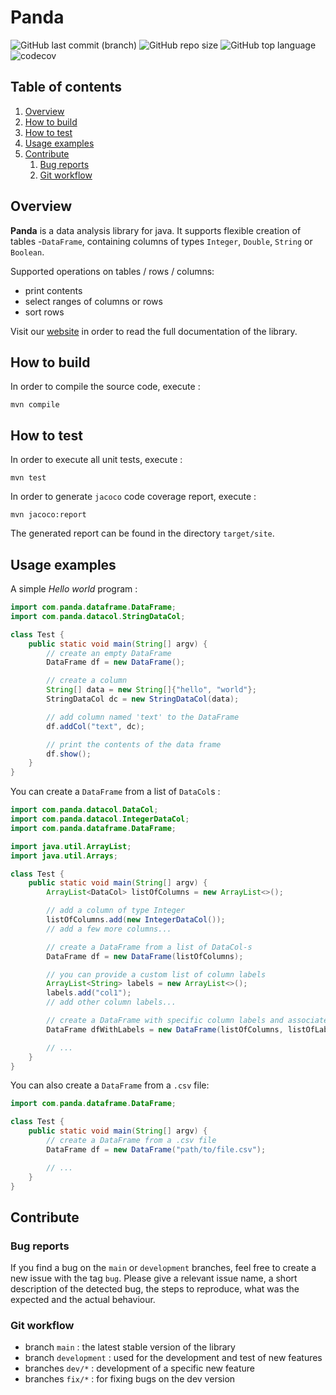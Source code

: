 # Panda

![GitHub last commit (branch)](https://img.shields.io/github/last-commit/etiennereat/projectDevops/main)
![GitHub repo size](https://img.shields.io/github/repo-size/etiennereat/projectDevops)
![GitHub top language](https://img.shields.io/github/languages/top/etiennereat/projectDevops)
![codecov](https://codecov.io/gh/etiennereat/projectDevops/branch/development/graph/badge.svg?token=YRL0FVRI5K)

[comment]: <> ([![codecov]&#40;https://codecov.io/gh/etiennereat/projectDevops/branch/development/graph/badge.svg?token=YRL0FVRI5K&#41;]&#40;https://codecov.io/gh/etiennereat/projectDevops&#41;)

## Table of contents

1. [Overview](#overview)
2. [How to build](#how-to-build)
3. [How to test](#how-to-test)
4. [Usage examples](#usage-examples)
5. [Contribute](#contribute)
    1. [Bug reports](#bug-reports)
    2. [Git workflow](#git-workflow)

## Overview

**Panda** is a data analysis library for java. It supports flexible creation of tables -`DataFrame`, containing columns
of types `Integer`, `Double`, `String` or `Boolean`.

Supported operations on tables / rows / columns:

- print contents
- select ranges of columns or rows
- sort rows

Visit our [website](https://etiennereat.github.io/projectDevops/) in order to read the full documentation of the library.

## How to build

In order to compile the source code, execute :

```
mvn compile
```

## How to test

In order to execute all unit tests, execute :

```
mvn test
```

In order to generate `jacoco` code coverage report, execute :

```
mvn jacoco:report
```

The generated report can be found in the directory `target/site`.

## Usage examples

A simple _Hello world_ program :

```java
import com.panda.dataframe.DataFrame;
import com.panda.datacol.StringDataCol;

class Test {
    public static void main(String[] argv) {
        // create an empty DataFrame
        DataFrame df = new DataFrame();

        // create a column
        String[] data = new String[]{"hello", "world"};
        StringDataCol dc = new StringDataCol(data);

        // add column named 'text' to the DataFrame
        df.addCol("text", dc);

        // print the contents of the data frame
        df.show();
    }
}
```

You can create a `DataFrame` from a list of `DataCol`s :

```java
import com.panda.datacol.DataCol;
import com.panda.datacol.IntegerDataCol;
import com.panda.dataframe.DataFrame;

import java.util.ArrayList;
import java.util.Arrays;

class Test {
    public static void main(String[] argv) {
        ArrayList<DataCol> listOfColumns = new ArrayList<>();

        // add a column of type Integer
        listOfColumns.add(new IntegerDataCol());
        // add a few more columns...

        // create a DataFrame from a list of DataCol-s
        DataFrame df = new DataFrame(listOfColumns);

        // you can provide a custom list of column labels
        ArrayList<String> labels = new ArrayList<>();
        labels.add("col1");
        // add other column labels...

        // create a DataFrame with specific column labels and associated data
        DataFrame dfWithLabels = new DataFrame(listOfColumns, listOfLabels);

        // ...
    }
}
```

You can also create a `DataFrame` from a `.csv` file:

```java
import com.panda.dataframe.DataFrame;

class Test {
    public static void main(String[] argv) {
        // create a DataFrame from a .csv file
        DataFrame df = new DataFrame("path/to/file.csv");

        // ...
    }
}
```

## Contribute

### Bug reports

If you find a bug on the `main` or `development` branches, feel free to create a new issue with the tag `bug`. Please
give a relevant issue name, a short description of the detected bug, the steps to reproduce, what was the expected and
the actual behaviour.

### Git workflow

- branch `main` : the latest stable version of the library
- branch `development` : used for the development and test of new features
- branches `dev/*` : development of a specific new feature
- branches `fix/*` : for fixing bugs on the dev version
